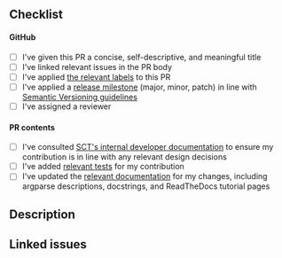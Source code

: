 <!-- Hi, and thank you for submitting a Pull Request! The checklist below is a brief summary of steps found in the NeuroPoly Contributing Guidelines, which can be found here: https://intranet.neuro.polymtl.ca/geek-tips/contributing. 
-->

## Checklist

#### GitHub

- [ ] I've given this PR a concise, self-descriptive, and meaningful title
- [ ] I've linked relevant issues in the PR body
- [ ] I've applied [the relevant labels](https://intranet.neuro.polymtl.ca/geek-tips/contributing#pr-labels-a-href-pr-labels-id-pr-labels-a) to this PR
- [ ] I've applied a [release milestone](https://github.com/spinalcordtoolbox/spinalcordtoolbox/milestones) (major, minor, patch) in line with [Semantic Versioning guidelines](https://github.com/spinalcordtoolbox/spinalcordtoolbox/wiki/Misc%3A-Creating-a-new-release#convention-for-naming-releases) 
- [ ] I've assigned a reviewer

<!-- For the title, please observe the following rules:
	- Provide a concise and self-descriptive title
	- Do not include the applicable issue number in the title, do it in the PR body
	- If the PR is not ready for review, convert it to a draft.
-->

#### PR contents

- [ ] I've consulted [SCT's internal developer documentation](https://github.com/spinalcordtoolbox/spinalcordtoolbox/wiki) to ensure my contribution is in line with any relevant design decisions
- [ ] I've added [relevant tests](https://github.com/spinalcordtoolbox/spinalcordtoolbox/wiki/Testing) for my contribution
- [ ] I've updated the [relevant documentation](https://github.com/spinalcordtoolbox/spinalcordtoolbox/wiki/Documentation) for my changes, including argparse descriptions, docstrings, and ReadTheDocs tutorial pages

## Description
<!-- describe what the PR is about. Explain the approach and possible drawbacks.It's ok to repeat some text from the related issue. -->

## Linked issues
<!-- If the PR fixes any issues, indicate it here with issue-closing keywords: e.g. Resolves #XX, Fixes #XX, Addresses #XX. Note that if you want multiple issues to be autoclosed on PR merge, you must use the issue-closing verb before each relevant issue: e.g. Resolves #1, Resolves #2 -->
